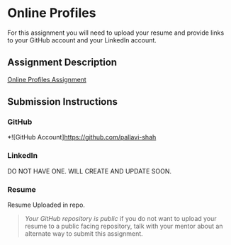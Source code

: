 # Online Profiles
For this assignment you will need to upload your resume and provide links to your GitHub account and your LinkedIn account.

## Assignment Description
[Online Profiles Assignment](https://education.launchcode.org/liftoff/modules/assignments/online-profiles)

## Submission Instructions
 
### GitHub
*![GitHub Account]https://github.com/pallavi-shah
 
### LinkedIn

DO NOT HAVE ONE. WILL CREATE AND UPDATE SOON.

### Resume

Resume Uploaded in repo.

> *Your GitHub repository is public* if you do not want to upload your resume to a public facing repository, talk with your mentor about an alternate way to submit this assignment.
